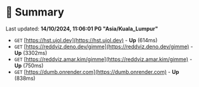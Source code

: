 # 📖 Summary
Last updated: **14/10/2024, 11:06:01 PG "Asia/Kuala_Lumpur"**

- `GET` [https://hst.ujol.dev](https://hst.ujol.dev) - **Up** (614ms)
- `GET` [https://reddviz.deno.dev/gimme](https://reddviz.deno.dev/gimme) - **Up** (3302ms)
- `GET` [https://reddviz.amar.kim/gimme](https://reddviz.amar.kim/gimme) - **Up** (750ms)
- `GET` [https://dumb.onrender.com](https://dumb.onrender.com) - **Up** (838ms)
